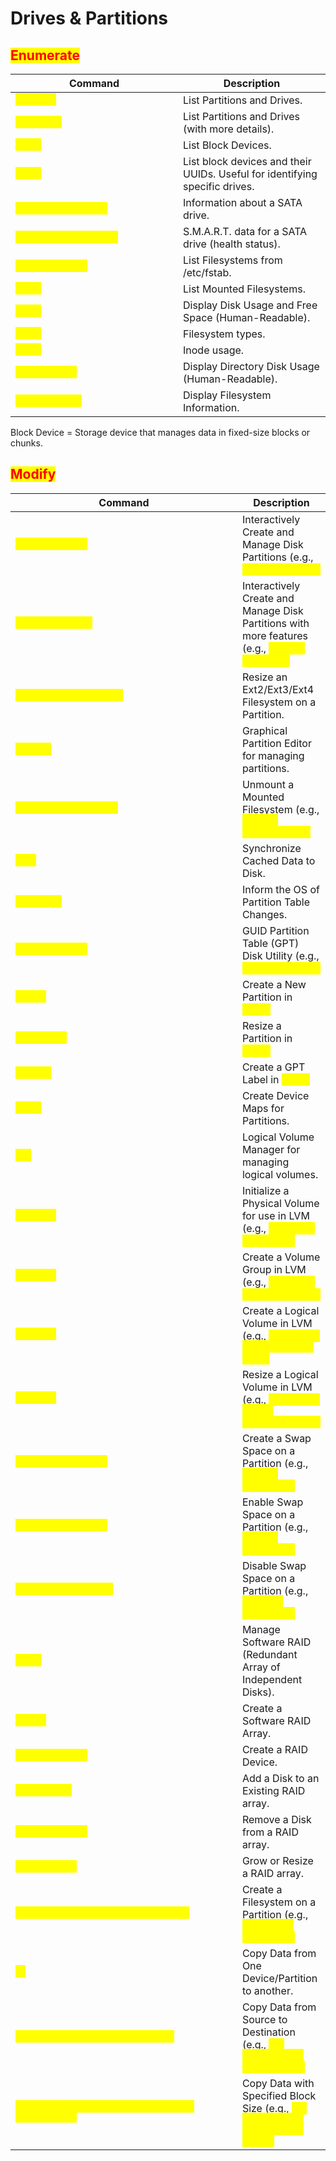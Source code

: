 # Drives & Partitions

## <mark style="color:red;">Enumerate</mark>

<table data-header-hidden data-full-width="true"><thead><tr><th width="252">Command</th><th>Description</th></tr></thead><tbody><tr><td><mark style="color:yellow;"><code>fdisk -l</code></td><td>List Partitions and Drives.</td></tr><tr><td><mark style="color:yellow;"><code>parted -l</code></td><td>List Partitions and Drives (with more details).</td></tr><tr><td><mark style="color:yellow;"><code>lsblk</code></td><td>List Block Devices.</td></tr><tr><td><mark style="color:yellow;"><code>blkid</code></td><td>List block devices and their UUIDs. Useful for identifying specific drives.</td></tr><tr><td><mark style="color:yellow;"><code>hdparm -i /dev/sda</code></td><td>Information about a SATA drive.</td></tr><tr><td><mark style="color:yellow;"><code>smartctl -a /dev/sda</code></td><td>S.M.A.R.T. data for a SATA drive (health status).</td></tr><tr><td><mark style="color:yellow;"><code>cat /etc/fstab</code></td><td>List Filesystems from /etc/fstab.</td></tr><tr><td><mark style="color:yellow;"><code>mount</code></td><td>List Mounted Filesystems.</td></tr><tr><td><mark style="color:yellow;"><code>df -h</code></td><td>Display Disk Usage and Free Space (Human-Readable).</td></tr><tr><td><mark style="color:yellow;"><code>df -t</code></td><td>Filesystem types.</td></tr><tr><td><mark style="color:yellow;"><code>df -i</code></td><td>Inode usage.</td></tr><tr><td><mark style="color:yellow;"><code>du -sh &#x3C;dir></code></td><td>Display Directory Disk Usage (Human-Readable).</td></tr><tr><td><mark style="color:yellow;"><code>statvfs &#x3C;dir></code></td><td>Display Filesystem Information.</td></tr></tbody></table>



Block Device = Storage device that manages data in fixed-size blocks or chunks.



## <mark style="color:red;">Modify</mark>

<table data-header-hidden data-full-width="true"><thead><tr><th width="411">Command</th><th>Description</th></tr></thead><tbody><tr><td><mark style="color:yellow;"><code>fdisk &#x3C;device></code></td><td>Interactively Create and Manage Disk Partitions (e.g., <mark style="color:yellow;"><code>fdisk /dev/sda</code>).</td></tr><tr><td><mark style="color:yellow;"><code>parted &#x3C;device></code></td><td>Interactively Create and Manage Disk Partitions with more features (e.g., <mark style="color:yellow;"><code>parted /dev/sda</code>).</td></tr><tr><td><mark style="color:yellow;"><code>resize2fs &#x3C;partition></code></td><td>Resize an Ext2/Ext3/Ext4 Filesystem on a Partition.</td></tr><tr><td><mark style="color:yellow;"><code>gparted</code></td><td>Graphical Partition Editor for managing partitions.</td></tr><tr><td><mark style="color:yellow;"><code>umount &#x3C;mount_point></code></td><td>Unmount a Mounted Filesystem (e.g., <mark style="color:yellow;"><code>umount /mnt/mydrive</code>).</td></tr><tr><td><mark style="color:yellow;"><code>sync</code></td><td>Synchronize Cached Data to Disk.</td></tr><tr><td><mark style="color:yellow;"><code>partprobe</code></td><td>Inform the OS of Partition Table Changes.</td></tr><tr><td><mark style="color:yellow;"><code>gdisk &#x3C;device></code></td><td>GUID Partition Table (GPT) Disk Utility (e.g., <mark style="color:yellow;"><code>gdisk /dev/sda</code>).</td></tr><tr><td><mark style="color:yellow;"><code>mkpart</code></td><td>Create a New Partition in <mark style="color:yellow;"><code>gdisk</code>.</td></tr><tr><td><mark style="color:yellow;"><code>resizepart</code></td><td>Resize a Partition in <mark style="color:yellow;"><code>gdisk</code>.</td></tr><tr><td><mark style="color:yellow;"><code>mklabel</code></td><td>Create a GPT Label in <mark style="color:yellow;"><code>gdisk</code>.</td></tr><tr><td><mark style="color:yellow;"><code>partx</code></td><td>Create Device Maps for Partitions.</td></tr><tr><td><mark style="color:yellow;"><code>lvm</code></td><td>Logical Volume Manager for managing logical volumes.</td></tr><tr><td><mark style="color:yellow;"><code>pvcreate</code></td><td>Initialize a Physical Volume for use in LVM (e.g., <mark style="color:yellow;"><code>pvcreate /dev/sdb1</code>).</td></tr><tr><td><mark style="color:yellow;"><code>vgcreate</code></td><td>Create a Volume Group in LVM (e.g., <mark style="color:yellow;"><code>vgcreate myvg /dev/sdb1</code>).</td></tr><tr><td><mark style="color:yellow;"><code>lvcreate</code></td><td>Create a Logical Volume in LVM (e.g., <mark style="color:yellow;"><code>lvcreate -L 10G -n mylv myvg</code>).</td></tr><tr><td><mark style="color:yellow;"><code>lvresize</code></td><td>Resize a Logical Volume in LVM (e.g., <mark style="color:yellow;"><code>lvresize -L +2G /dev/myvg/mylv</code>).</td></tr><tr><td><mark style="color:yellow;"><code>mkswap &#x3C;partition></code></td><td>Create a Swap Space on a Partition (e.g., <mark style="color:yellow;"><code>mkswap /dev/sdb2</code>).</td></tr><tr><td><mark style="color:yellow;"><code>swapon &#x3C;partition></code></td><td>Enable Swap Space on a Partition (e.g., <mark style="color:yellow;"><code>swapon /dev/sdb2</code>).</td></tr><tr><td><mark style="color:yellow;"><code>swapoff &#x3C;partition></code></td><td>Disable Swap Space on a Partition (e.g., <mark style="color:yellow;"><code>swapoff /dev/sdb2</code>).</td></tr><tr><td><mark style="color:yellow;"><code>mdadm</code></td><td>Manage Software RAID (Redundant Array of Independent Disks).</td></tr><tr><td><mark style="color:yellow;"><code>mkraid</code></td><td>Create a Software RAID Array.</td></tr><tr><td><mark style="color:yellow;"><code>mdadm --create</code></td><td>Create a RAID Device.</td></tr><tr><td><mark style="color:yellow;"><code>mdadm --add</code></td><td>Add a Disk to an Existing RAID array.</td></tr><tr><td><mark style="color:yellow;"><code>mdadm --remove</code></td><td>Remove a Disk from a RAID array.</td></tr><tr><td><mark style="color:yellow;"><code>mdadm --grow</code></td><td>Grow or Resize a RAID array.</td></tr><tr><td><mark style="color:yellow;"><code>mkfs &#x3C;filesystem_type> &#x3C;partition></code></td><td>Create a Filesystem on a Partition (e.g., <mark style="color:yellow;"><code>mkfs.ext4 /dev/sda1</code>).</td></tr><tr><td><mark style="color:yellow;"><code>dd</code></td><td>Copy Data from One Device/Partition to another.</td></tr><tr><td><mark style="color:yellow;"><code>dd if=&#x3C;source> of=&#x3C;destination></code></td><td>Copy Data from Source to Destination (e.g., <mark style="color:yellow;"><code>dd if=/dev/sdb of=/dev/sdc</code>).</td></tr><tr><td><mark style="color:yellow;"><code>dd if=&#x3C;source> of=&#x3C;destination> bs=&#x3C;block_size></code></td><td>Copy Data with Specified Block Size (e.g., <mark style="color:yellow;"><code>dd if=/dev/sdb of=/dev/sdc bs=4M</code>).</td></tr></tbody></table>

